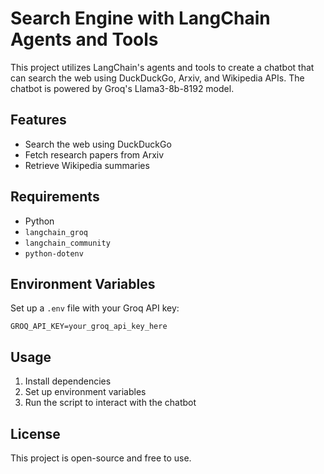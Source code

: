 # Search Engine with LangChain Agents and Tools

This project utilizes LangChain's agents and tools to create a chatbot that can search the web using DuckDuckGo, Arxiv, and Wikipedia APIs. The chatbot is powered by Groq's Llama3-8b-8192 model.

## Features
- Search the web using DuckDuckGo
- Fetch research papers from Arxiv
- Retrieve Wikipedia summaries

## Requirements
- Python
- `langchain_groq`
- `langchain_community`
- `python-dotenv`

## Environment Variables
Set up a `.env` file with your Groq API key:

```
GROQ_API_KEY=your_groq_api_key_here
```

## Usage
1. Install dependencies
2. Set up environment variables
3. Run the script to interact with the chatbot

## License
This project is open-source and free to use.
